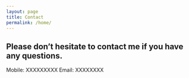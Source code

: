 ```yaml
---
layout: page
title: Contact
permalink: /home/
---
```

## Please don’t hesitate to contact me if you have any questions.
Mobile: XXXXXXXXX
Email:  XXXXXXXX
